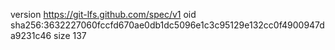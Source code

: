 version https://git-lfs.github.com/spec/v1
oid sha256:3632227060fccfd670ae0db1dc5096e1c3c95129e132cc0f4900947da9231c46
size 137
